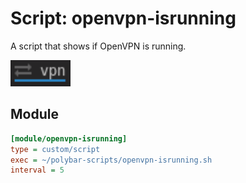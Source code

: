 # Script: openvpn-isrunning

A script that shows if OpenVPN is running.

![openvpn-isrunning](screenshots/1.png)


## Module

```ini
[module/openvpn-isrunning]
type = custom/script
exec = ~/polybar-scripts/openvpn-isrunning.sh
interval = 5
```
